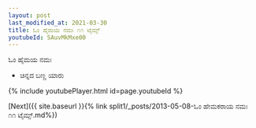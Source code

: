 ```yaml
---
layout: post
last_modified_at: 2021-03-30
title: ಓಂ ಹೈಮಯ ನಮಃ ೧೧ ಟೈಮ್ಸ್
youtubeId: SAuvMkMxe00
---
```

 
 
 ಓಂ ಹೈಮಯ ನಮಃ  
 
 -  ಚಿನ್ನದ ಬಣ್ಣ ಯಾರು 
 
  
 
  
 
 
 
 
 
 


{% include youtubePlayer.html id=page.youtubeId %}
 
[Next]({{ site.baseurl }}{% link  split1/_posts/2013-05-08-ಓಂ ಹೇಮಕರಾಯ ನಮಃ ೧೧ ಟೈಮ್ಸ್.md%})
 
